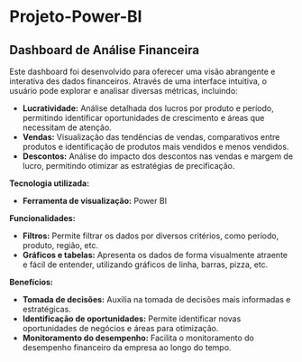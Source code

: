# Projeto-Power-BI

## Dashboard de Análise Financeira

Este dashboard foi desenvolvido para oferecer uma visão abrangente e interativa des dados financeiros. Através de uma interface intuitiva, o usuário pode explorar e analisar diversas métricas, incluindo:

* **Lucratividade:** Análise detalhada dos lucros por produto e período, permitindo identificar oportunidades de crescimento e áreas que necessitam de atenção.
* **Vendas:** Visualização das tendências de vendas, comparativos entre produtos e identificação de produtos mais vendidos e menos vendidos.
* **Descontos:** Análise do impacto dos descontos nas vendas e margem de lucro, permitindo otimizar as estratégias de precificação.

**Tecnologia utilizada:**

* **Ferramenta de visualização:** Power BI

**Funcionalidades:**

* **Filtros:** Permite filtrar os dados por diversos critérios, como período, produto, região, etc.
* **Gráficos e tabelas:** Apresenta os dados de forma visualmente atraente e fácil de entender, utilizando gráficos de linha, barras, pizza, etc.

**Benefícios:**

* **Tomada de decisões:** Auxilia na tomada de decisões mais informadas e estratégicas.
* **Identificação de oportunidades:** Permite identificar novas oportunidades de negócios e áreas para otimização.
* **Monitoramento do desempenho:** Facilita o monitoramento do desempenho financeiro da empresa ao longo do tempo.
